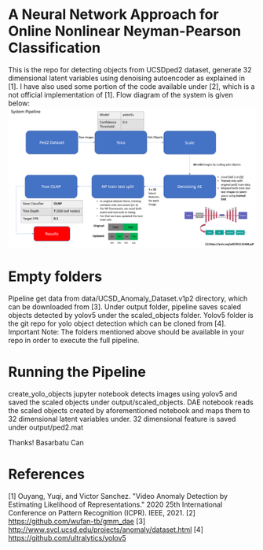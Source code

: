 # A Neural Network Approach for Online Nonlinear Neyman-Pearson Classification
This is the repo for detecting objects from UCSDped2 dataset, generate 32 dimensional latent variables using denoising autoencoder as explained in [1]. I have also used some portion of the code available under [2], which is a not official implementation of [1].
Flow diagram of the system is given below:
<img src="figures/flow_diagram.png">

# Empty folders
Pipeline get data from data/UCSD_Anomaly_Dataset.v1p2 directory, which can be downloaded from [3].
Under output folder, pipeline saves scaled objects detected by yolov5 under the scaled_objects folder.
Yolov5 folder is the git repo for yolo object detection which can be cloned from [4].
Important Note: The folders mentioned above should be available in your repo in order to execute the full pipeline.

# Running the Pipeline
create_yolo_objects jupyter notebook detects images using yolov5 and saved the scaled objects under output/scaled_objects.
DAE notebook reads the scaled objects created by aforementioned notebook and maps them to 32 dimensional latent variables under.
32 dimensional feature is saved under output/ped2.mat

Thanks!
Basarbatu Can

# References
[1] Ouyang, Yuqi, and Victor Sanchez. "Video Anomaly Detection by Estimating Likelihood of Representations." 2020 25th International Conference on Pattern Recognition (ICPR). IEEE, 2021.
[2] https://github.com/wufan-tb/gmm_dae
[3] http://www.svcl.ucsd.edu/projects/anomaly/dataset.html
[4] https://github.com/ultralytics/yolov5